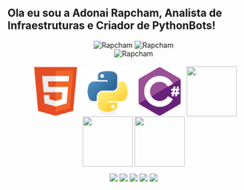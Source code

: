 ## Ola eu sou a Adonai Rapcham, Analista de Infraestruturas e Criador de PythonBots!


 <div align="center">
<img src="https://github-readme-stats.vercel.app/api?username=Rapcham&show_icons=true&theme=nightowl&locale=en" alt="Rapcham"/>
<img src="https://github-readme-streak-stats.herokuapp.com/?user=Rapcham&theme=nightowl" alt="Rapcham"/>
</div>
 <div align="center">
<img src="https://github-readme-stats.vercel.app/api/top-langs?username=Rapcham&show_icons=true&theme=nightowl&locale=en&layout=compact" alt="Rapcham"/>
</div>

<div style="display: inline_block"align="center"><br> 
  <img align="center" alt="HTML" height="100" width="100" src="https://raw.githubusercontent.com/devicons/devicon/master/icons/html5/html5-original.svg">
  <img align="center" alt="Python" height="100" width="100" src="https://raw.githubusercontent.com/devicons/devicon/master/icons/python/python-original.svg">
  <img align="center" alt="C" height="100" width="100" src="https://raw.githubusercontent.com/devicons/devicon/master/icons/csharp/csharp-original.svg">
  <img align="center" src="https://cdn.jsdelivr.net/gh/devicons/devicon/icons/docker/docker-original-wordmark.svg" width="100" height="100" />
  <img align="center" src="https://cdn.jsdelivr.net/gh/devicons/devicon/icons/kubernetes/kubernetes-plain-wordmark.svg" width="100" height="100" />
  <img align="center" src="https://cdn.jsdelivr.net/gh/devicons/devicon/icons/jenkins/jenkins-original.svg" width="100" height="100" />
</div>

<div align="center">

</n>
  </div>

 
<div align="center">
 
  <a href="https://instagram.com/rapxm" target="_blank"><img src="https://img.shields.io/badge/-Instagram-%23E4405F?style=for-the-badge&logo=instagram&logoColor=white" target="_blank"></a>
 	<a href="https://www.twitch.tv/rapcham" target="_blank"><img src="https://img.shields.io/badge/Twitch-9146FF?style=for-the-badge&logo=twitch&logoColor=white" target="_blank"></a>
 <a href="https://discord.gg/TXDkQhx5" target="_blank"><img src="https://img.shields.io/badge/Discord-7289DA?style=for-the-badge&logo=discord&logoColor=white" target="_blank"></a> 
  <a href = "mailto:adonai.rapcham@hotmail.com"><img src="https://img.shields.io/badge/-Gmail-%23333?style=for-the-badge&logo=gmail&logoColor=white" target="_blank"></a>
  <a href="https://www.linkedin.com/inadonai-rapcham-sant-ana-3b5a901a1" target="_blank"><img src="https://img.shields.io/badge/-LinkedIn-%230077B5?style=for-the-badge&logo=linkedin&logoColor=white" target="_blank"></a> 
  
</div>
